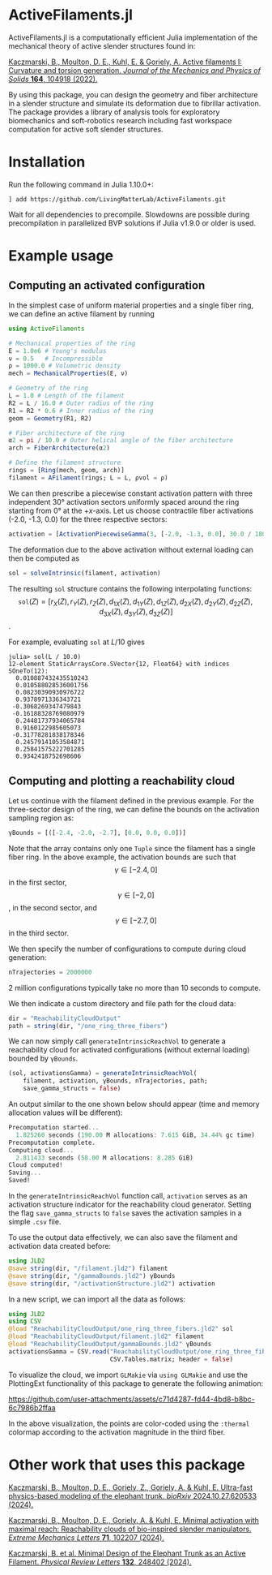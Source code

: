 # ActiveFilaments.jl
ActiveFilaments.jl is a computationally efficient Julia implementation of the mechanical theory of active slender structures found in:

[Kaczmarski, B., Moulton, D. E., Kuhl, E. & Goriely, A. Active filaments I: Curvature and torsion generation. _Journal of the Mechanics and Physics of Solids_ **164**, 104918 (2022).](https://doi.org/10.1016/j.jmps.2022.104918)

By using this package, you can design the geometry and fiber architecture in a slender structure and simulate its deformation due to fibrillar activation. The package provides a library of analysis tools for exploratory biomechanics and soft-robotics research including fast workspace computation for active soft slender structures.

# Installation
Run the following command in Julia 1.10.0+:
```
] add https://github.com/LivingMatterLab/ActiveFilaments.git
```
Wait for all dependencies to precompile. Slowdowns are possible during precompilation in parallelized BVP solutions if Julia v1.9.0 or older is used.

# Example usage
## Computing an activated configuration
In the simplest case of uniform material properties and a single fiber ring, we can define an active filament by running
```julia
using ActiveFilaments

# Mechanical properties of the ring
E = 1.0e6 # Young's modulus
ν = 0.5   # Incompressible
ρ = 1000.0 # Volumetric density
mech = MechanicalProperties(E, ν)

# Geometry of the ring
L = 1.0 # Length of the filament
R2 = L / 16.0 # Outer radius of the ring
R1 = R2 * 0.6 # Inner radius of the ring
geom = Geometry(R1, R2)

# Fiber architecture of the ring
α2 = pi / 10.0 # Outer helical angle of the fiber architecture
arch = FiberArchitecture(α2)

# Define the filament structure
rings = [Ring(mech, geom, arch)]
filament = AFilament(rings; L = L, ρvol = ρ)
```
We can then prescribe a piecewise constant activation pattern with three independent 30° activation sectors uniformly spaced around the ring starting from 0° at the +_x_-axis. Let us choose contractile fiber activations (-2.0, -1.3, 0.0) for the three respective sectors: 
```julia
activation = [ActivationPiecewiseGamma(3, [-2.0, -1.3, 0.0], 30.0 / 180.0 * pi, 0.0)]  
```
The deformation due to the above activation without external loading can then be computed as
```julia
sol = solveIntrinsic(filament, activation)
```
The resulting `sol` structure contains the following interpolating functions:
$$\texttt{sol}(Z) = \big[r_X(Z), r_Y(Z), r_Z(Z), d_{1X}(Z), d_{1Y}(Z), d_{1Z}(Z), d_{2X}(Z), d_{2Y}(Z), d_{2Z}(Z), d_{3X}(Z), d_{3Y}(Z), d_{3Z}(Z)\big]$$.

For example, evaluating `sol` at $L / 10$ gives
```
julia> sol(L / 10.0)
12-element StaticArraysCore.SVector{12, Float64} with indices SOneTo(12):
  0.010887432435510243
  0.010588028536001756
  0.08230390930976722
  0.9378971336343721
 -0.3068269347479843
 -0.16188328769080979
  0.24481737934065784
  0.9160122985605073
 -0.31778281838178346
  0.24579141053584871
  0.25841575222701285
  0.9342418752698606
```
## Computing and plotting a reachability cloud
Let us continue with the filament defined in the previous example. For the three-sector design of the ring, we can define the bounds on the activation
sampling region as:
```julia
γBounds = [([-2.4, -2.0, -2.7], [0.0, 0.0, 0.0])]
```
Note that the array contains only one `Tuple` since the filament has a single fiber ring. In the above example, the activation bounds are such that
$$\gamma\in[-2.4,0]$$ in the first sector, $$\gamma\in[-2,0]$$, in the second sector, and $$\gamma\in[-2.7,0]$$ in the third sector.

We then specify the number of configurations to compute during cloud generation:
```julia
nTrajectories = 2000000
```
2 million configurations typically take no more than 10 seconds to compute.

We then indicate a custom directory and file path for the cloud data:
```julia
dir = "ReachabilityCloudOutput"
path = string(dir, "/one_ring_three_fibers")
```

We can now simply call `generateIntrinsicReachVol` to generate a reachability cloud for activated configurations (without external loading)
bounded by `γBounds`.
```julia
(sol, activationsGamma) = generateIntrinsicReachVol(
    filament, activation, γBounds, nTrajectories, path; 
    save_gamma_structs = false)
```
An output similar to the one shown below should appear (time and memory allocation values will be different):
```julia
Precomputation started...
  1.825260 seconds (190.00 M allocations: 7.615 GiB, 34.44% gc time)
Precomputation complete.
Computing cloud...
  2.811433 seconds (58.00 M allocations: 8.285 GiB)
Cloud computed!
Saving...
Saved!
```
In the `generateIntrinsicReachVol` function call, `activation` serves as an activation structure indicator for the reachability cloud generator. Setting the flag `save_gamma_structs` to `false` 
saves the activation samples in a simple `.csv` file.

To use the output data effectively, we can also save the filament and activation data created before:
```julia
using JLD2
@save string(dir, "/filament.jld2") filament
@save string(dir, "/gammaBounds.jld2") γBounds
@save string(dir, "/activationStructure.jld2") activation
```

In a new script, we can import all the data as follows:
```julia
using JLD2
using CSV
@load "ReachabilityCloudOutput/one_ring_three_fibers.jld2" sol
@load "ReachabilityCloudOutput/filament.jld2" filament
@load "ReachabilityCloudOutput/gammaBounds.jld2" γBounds
activationsGamma = CSV.read("ReachabilityCloudOutput/one_ring_three_fibers_gamma.csv" , 
                            CSV.Tables.matrix; header = false)
```

To visualize the cloud, we import `GLMakie` via `using GLMakie` and use the PlottingExt functionality of this package to generate the following animation:

https://github.com/user-attachments/assets/c71d4287-fd44-4bd8-b8bc-6c7986b2ffaa

In the above visualization, the points are color-coded using the `:thermal` colormap according to the activation magnitude in the third fiber.

# Other work that uses this package
[Kaczmarski, B., Moulton, D. E., Goriely, Z., Goriely, A. & Kuhl, E. Ultra-fast physics-based modeling of the elephant trunk. _bioRxiv_ 2024.10.27.620533 (2024).](https://doi.org/10.1101/2024.10.27.620533)

[Kaczmarski, B., Moulton, D. E., Goriely, A. & Kuhl, E. Minimal activation with maximal reach: Reachability clouds of bio-inspired slender manipulators. _Extreme Mechanics Letters_ **71**, 102207 (2024).](https://doi.org/10.1016/j.eml.2024.102207)

[Kaczmarski, B. et al. Minimal Design of the Elephant Trunk as an Active Filament. _Physical Review Letters_ **132**, 248402 (2024).](https://doi.org/10.1103/PhysRevLett.132.248402)
